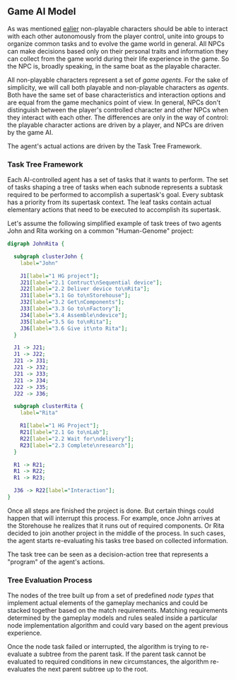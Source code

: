 ## Game AI Model

As was mentioned [ealier](#solution-overview) non-playable characters should be able to interact with each other autonomously from the player control, unite into groups to organize common tasks and to evolve the game world in general. All NPCs can make decisions based only on their personal traits and information they can collect from the game world during their life experience in the game. So the NPC is, broadly speaking, in the same boat as the playable character.

All non-playable characters represent a set of *game agents*. For the sake of simplicity, we will call both playable and non-playable characters as *agents*. Both have the same set of base characteristics and interaction options and are equal from the game mechanics point of view. In general, NPCs don't distinguish between the player's controlled character and other NPCs when they interact with each other. The differences are only in the way of control: the playable character actions are driven by a player, and NPCs are driven by the game AI.

The agent's actual actions are driven by the Task Tree Framework.

### Task Tree Framework

Each AI-controlled agent has a set of tasks that it wants to perform. The set of tasks shaping a tree of tasks when each subnode represents a subtask required to be performed to accomplish a supertask's goal. Every subtask has a priority from its supertask context. The leaf tasks contain actual elementary actions that need to be executed to accomplish its supertask.

Let's assume the following simplified example of task trees of two agents John and Rita working on a common "Human-Genome" project:

```dot
digraph JohnRita {

  subgraph clusterJohn {
    label="John"

    J1[label="1 HG project"];
    J21[label="2.1 Contruct\nSequential device"];
    J22[label="2.2 Deliver device to\nRita"];
    J31[label="3.1 Go to\nStorehouse"];
    J32[label="3.2 Get\nComponents"];
    J33[label="3.3 Go to\nFactory"];
    J34[label="3.4 Assemble\ndevice"];
    J35[label="3.5 Go to\nRita"];
    J36[label="3.6 Give it\nto Rita"];
  }

  J1 -> J21;
  J1 -> J22;
  J21 -> J31;
  J21 -> J32;
  J21 -> J33;
  J21 -> J34;
  J22 -> J35;
  J22 -> J36;

  subgraph clusterRita {
    label="Rita"

    R1[label="1 HG Project"];
    R21[label="2.1 Go to\nLab"];
    R22[label="2.2 Wait for\ndelivery"];
    R23[label="2.3 Complete\nresearch"];
  }

  R1 -> R21;
  R1 -> R22;
  R1 -> R23;

  J36 -> R22[label="Interaction"];
}
```

Once all steps are finished the project is done. But certain things could happen that will interrupt this process. For example, once John arrives at the Storehouse he realizes that it runs out of required components. Or Rita decided to join another project in the middle of the process. In such cases, the agent starts re-evaluating his tasks tree based on collected information.

The task tree can be seen as a decision-action tree that represents a "program" of the agent's actions.

### Tree Evaluation Process

The nodes of the tree built up from a set of predefined *node types* that implement actual elements of the gameplay mechanics and could be stacked together based on the match requirements. Matching requirements determined by the gameplay models and rules sealed inside a particular node implementation algorithm and could vary based on the agent previous experience.

Once the node task failed or interrupted, the algorithm is trying to re-evaluate a subtree from the parent task. If the parent task cannot be evaluated to required conditions in new circumstances, the algorithm re-evaluates the next parent subtree up to the root.
